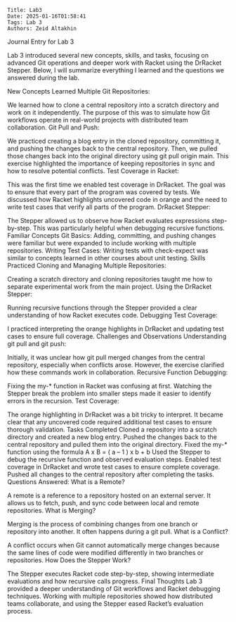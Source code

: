     Title: Lab3
    Date: 2025-01-16T01:58:41
    Tags: Lab 3
    Authors: Zeid Altakhin

<!-- more -->

Journal Entry for Lab 3


Lab 3 introduced several new concepts, skills, and tasks, focusing on advanced Git operations and deeper work with Racket using the DrRacket Stepper. Below, I will summarize everything I learned and the questions we answered during the lab.

New Concepts Learned
Multiple Git Repositories:

We learned how to clone a central repository into a scratch directory and work on it independently.
The purpose of this was to simulate how Git workflows operate in real-world projects with distributed team collaboration.
Git Pull and Push:

We practiced creating a blog entry in the cloned repository, committing it, and pushing the changes back to the central repository. Then, we pulled those changes back into the original directory using git pull origin main. This exercise highlighted the importance of keeping repositories in sync and how to resolve potential conflicts.
Test Coverage in Racket:

This was the first time we enabled test coverage in DrRacket. The goal was to ensure that every part of the program was covered by tests.
We discussed how Racket highlights uncovered code in orange and the need to write test cases that verify all parts of the program.
DrRacket Stepper:

The Stepper allowed us to observe how Racket evaluates expressions step-by-step. This was particularly helpful when debugging recursive functions.
Familiar Concepts
Git Basics:
Adding, committing, and pushing changes were familiar but were expanded to include working with multiple repositories.
Writing Test Cases:
Writing tests with check-expect was similar to concepts learned in other courses about unit testing.
Skills Practiced
Cloning and Managing Multiple Repositories:

Creating a scratch directory and cloning repositories taught me how to separate experimental work from the main project.
Using the DrRacket Stepper:

Running recursive functions through the Stepper provided a clear understanding of how Racket executes code.
Debugging Test Coverage:

I practiced interpreting the orange highlights in DrRacket and updating test cases to ensure full coverage.
Challenges and Observations
Understanding git pull and git push:

Initially, it was unclear how git pull merged changes from the central repository, especially when conflicts arose. However, the exercise clarified how these commands work in collaboration.
Recursive Function Debugging:

Fixing the my-* function in Racket was confusing at first. Watching the Stepper break the problem into smaller steps made it easier to identify errors in the recursion.
Test Coverage:

The orange highlighting in DrRacket was a bit tricky to interpret. It became clear that any uncovered code required additional test cases to ensure thorough validation.
Tasks Completed
Cloned a repository into a scratch directory and created a new blog entry.
Pushed the changes back to the central repository and pulled them into the original directory.
Fixed the my-* function using the formula
A x B = ( a – 1 ) x b + b 
Used the Stepper to debug the recursive function and observed evaluation steps.
Enabled test coverage in DrRacket and wrote test cases to ensure complete coverage.
Pushed all changes to the central repository after completing the tasks.
Questions Answered:
What is a Remote?

A remote is a reference to a repository hosted on an external server. It allows us to fetch, push, and sync code between local and remote repositories.
What is Merging?

Merging is the process of combining changes from one branch or repository into another. It often happens during a git pull.
What is a Conflict?

A conflict occurs when Git cannot automatically merge changes because the same lines of code were modified differently in two branches or repositories.
How Does the Stepper Work?

The Stepper executes Racket code step-by-step, showing intermediate evaluations and how recursive calls progress.
Final Thoughts
Lab 3 provided a deeper understanding of Git workflows and Racket debugging techniques. Working with multiple repositories showed how distributed teams collaborate, and using the Stepper eased Racket’s evaluation process.


